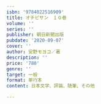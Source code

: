 ```yaml
---
isbn: '9784022516909'
title: オチビサン　１０巻
volume: ''
series: ''
publisher: 朝日新聞出版
pubdate: '2020-09-07'
cover: ''
author: 安野モヨコ／著
description: ''
price: '780'
genre: ''
target: 一般
format: 単行本
content: 日本文学、評論、随筆、その他

---
```

